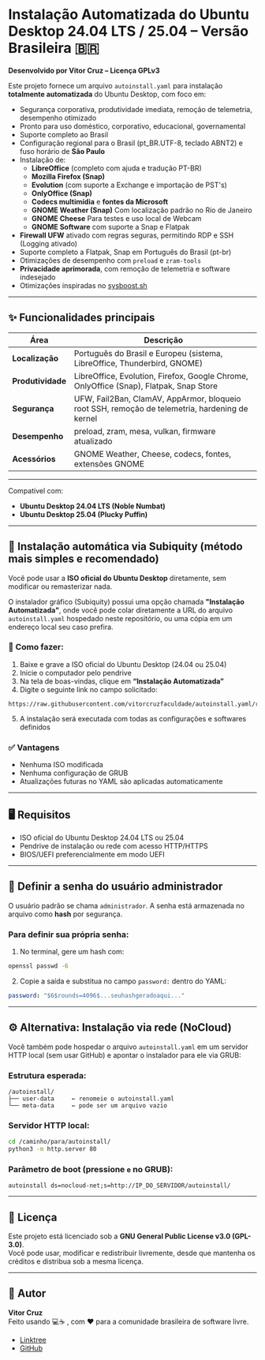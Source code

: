 # Instalação Automatizada do Ubuntu Desktop 24.04 LTS / 25.04 – Versão Brasileira 🇧🇷

**Desenvolvido por Vitor Cruz – Licença GPLv3**

Este projeto fornece um arquivo `autoinstall.yaml` para instalação **totalmente automatizada** do Ubuntu Desktop, com foco em:

- Segurança corporativa, produtividade imediata, remoção de telemetria, desempenho otimizado
- Pronto para uso doméstico, corporativo, educacional, governamental
- Suporte completo ao Brasil
- Configuração regional para o Brasil (pt_BR.UTF-8, teclado ABNT2) e fuso horário de **São Paulo**
- Instalação de:
  - **LibreOffice** (completo com ajuda e tradução PT-BR)
  - **Mozilla Firefox (Snap)** 
  - **Evolution** (com suporte a Exchange e importação de PST's)
  - **OnlyOffice (Snap)**
  - **Codecs multimídia** e **fontes da Microsoft**
  - **GNOME Weather (Snap)** Com localização padrão no Rio de Janeiro
  - **GNOME Cheese** Para testes e uso local de Webcam
  - **GNOME Software** com suporte a Snap e Flatpak
- **Firewall UFW** ativado com regras seguras, permitindo RDP e SSH (Logging ativado)
- Suporte completo a Flatpak, Snap em Português do Brasil (pt-br)
- Otimizações de desempenho com `preload` e `zram-tools`
- **Privacidade aprimorada**, com remoção de telemetria e software indesejado
- Otimizações inspiradas no [sysboost.sh](https://github.com/vitorcruzfaculdade/sysboost.sh)

---

## ✨ Funcionalidades principais

| Área              | Descrição                                                                                      |
|-------------------|------------------------------------------------------------------------------------------------|
| **Localização**   | Português do Brasil e Europeu (sistema, LibreOffice, Thunderbird, GNOME)                       |
| **Produtividade** | LibreOffice, Evolution, Firefox, Google Chrome, OnlyOffice (Snap), Flatpak, Snap Store       |
| **Segurança**     | UFW, Fail2Ban, ClamAV, AppArmor, bloqueio root SSH, remoção de telemetria, hardening de kernel |
| **Desempenho**    | preload, zram, mesa, vulkan, firmware atualizado                                               |
| **Acessórios**    | GNOME Weather, Cheese, codecs, fontes, extensões GNOME                                         |

---

Compatível com:

- **Ubuntu Desktop 24.04 LTS (Noble Numbat)**  
- **Ubuntu Desktop 25.04 (Plucky Puffin)**

---

## 🚀 Instalação automática via Subiquity (método mais simples e recomendado)

Você pode usar a **ISO oficial do Ubuntu Desktop** diretamente, sem modificar ou remasterizar nada.

O instalador gráfico (Subiquity) possui uma opção chamada **"Instalação Automatizada"**, onde você pode colar diretamente a URL do arquivo `autoinstall.yaml` hospedado neste repositório, ou uma cópia em um endereço local seu caso prefira.

### 🧭 Como fazer:

1. Baixe e grave a ISO oficial do Ubuntu Desktop (24.04 ou 25.04)
2. Inicie o computador pelo pendrive
3. Na tela de boas-vindas, clique em **“Instalação Automatizada”**
4. Digite o seguinte link no campo solicitado:

```
https://raw.githubusercontent.com/vitorcruzfaculdade/autoinstall.yaml/refs/heads/main/autoinstall.yaml
```

5. A instalação será executada com todas as configurações e softwares definidos

### ✅ Vantagens

- Nenhuma ISO modificada
- Nenhuma configuração de GRUB
- Atualizações futuras no YAML são aplicadas automaticamente

---

## 🖥️ Requisitos

- ISO oficial do Ubuntu Desktop 24.04 LTS ou 25.04  
- Pendrive de instalação ou rede com acesso HTTP/HTTPS  
- BIOS/UEFI preferencialmente em modo UEFI  

---

## 🔐 Definir a senha do usuário administrador

O usuário padrão se chama `administrador`. A senha está armazenada no arquivo como **hash** por segurança.

### Para definir sua própria senha:

1. No terminal, gere um hash com:

```bash
openssl passwd -6
```

2. Copie a saída e substitua no campo `password:` dentro do YAML:

```yaml
password: "$6$rounds=4096$...seuhashgeradoaqui..."
```

---

## ⚙️ Alternativa: Instalação via rede (NoCloud)

Você também pode hospedar o arquivo `autoinstall.yaml` em um servidor HTTP local (sem usar GitHub) e apontar o instalador para ele via GRUB:

### Estrutura esperada:

```
/autoinstall/
├── user-data     ← renomeie o autoinstall.yaml
└── meta-data     ← pode ser um arquivo vazio
```

### Servidor HTTP local:

```bash
cd /caminho/para/autoinstall/
python3 -m http.server 80
```

### Parâmetro de boot (pressione `e` no GRUB):

```
autoinstall ds=nocloud-net;s=http://IP_DO_SERVIDOR/autoinstall/
```

---

## 📜 Licença

Este projeto está licenciado sob a **GNU General Public License v3.0 (GPL-3.0)**.  
Você pode usar, modificar e redistribuir livremente, desde que mantenha os créditos e distribua sob a mesma licença.

---

## 🙋 Autor

**Vitor Cruz**  
Feito usando 💻☕ , com ❤️ para a comunidade brasileira de software livre.

- [Linktree](https://linktr.ee/vitorcruzcode)
- [GitHub](https://github.com/vitorcruzfaculdade)
